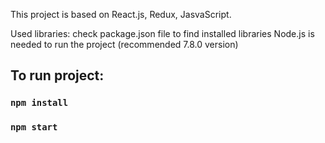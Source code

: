 This project is based on React.js, Redux, JasvaScript.

Used libraries: check package.json file to find installed libraries
Node.js is needed to run the project (recommended 7.8.0 version)

## To run project:
### `npm install`
### `npm start`